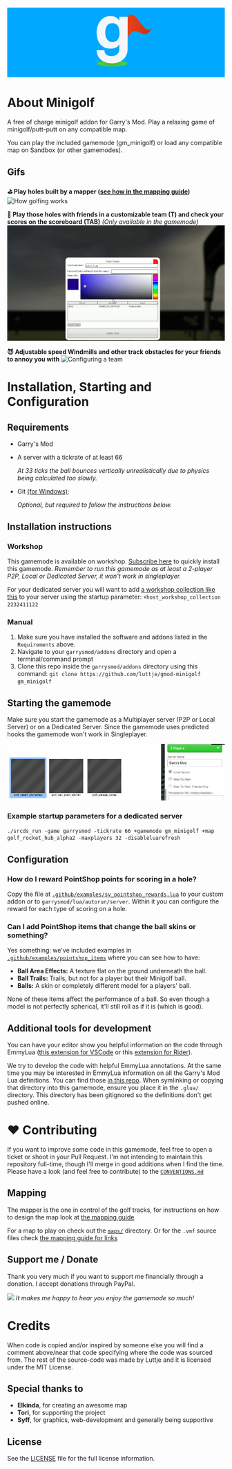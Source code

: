 ![The Minigolf Logo (by Syff)](materials/minigolf/logo_with_background.png)

# About Minigolf

A free of charge minigolf addon for Garry's Mod. Play a relaxing game of minigolf/putt-putt on any compatible map.

You can play the included gamemode (gm_minigolf) or load any compatible map on Sandbox (or other gamemodes).


## Gifs

__⛳ Play holes built by a mapper ([see how in the mapping guide](./MAPPING_GUIDE.md))__
![How golfing works](.github/assets/minigolf.gif)

__💯 Play those holes with friends in a customizable team (T) and check your scores on the scoreboard (TAB)__ *(Only available in the gamemode)*
![Configuring a team](.github/assets/teams_menu.gif)

__😈 Adjustable speed Windmills and other track obstacles for your friends to annoy you with__
![Configuring a team](.github/assets/windmill.gif)


# Installation, Starting and Configuration

## Requirements

* Garry's Mod

* A server with a tickrate of at least 66

  *At 33 ticks the ball bounces vertically unrealistically due to physics being calculated too slowly.*

* Git [(for Windows)](https://git-scm.com/download/win):
  
  *Optional, but required to follow the instructions below.*


## Installation instructions


### Workshop

This gamemode is available on workshop. [Subscribe here](https://steamcommunity.com/sharedfiles/filedetails/?id=2313854259) to quickly install this gamemode. _Remember to run this gamemode as at least a 2-player P2P, Local or Dedicated Server, it won't work in singleplayer._

For your dedicated server you will want to add [a workshop collection like this](https://steamcommunity.com/sharedfiles/filedetails/?id=2232411122) to your server using the startup parameter: `+host_workshop_collection 2232411122`


### Manual

1. Make sure you have installed the software and addons listed in the `Requirements` above.
2. Navigate to your `garrysmod/addons` directory and open a terminal/command prompt
3. Clone this repo inside the `garrysmod/addons` directory using this command:
  `git clone https://github.com/luttje/gmod-minigolf gm_minigolf`


## Starting the gamemode

Make sure you start the gamemode as a Multiplayer server (P2P or Local Server) or on a Dedicated Server. Since the gamemode uses predicted hooks the gamemode won't work in Singleplayer.

![Starting a multiplayer server](.github/assets/local_server.jpg)

### Example startup parameters for a dedicated server
```
./srcds_run -game garrysmod -tickrate 66 +gamemode gm_minigolf +map golf_rocket_hub_alpha2 -maxplayers 32 -disableluarefresh
```


## Configuration

### How do I reward PointShop points for scoring in a hole?

Copy the file at [`.github/examples/sv_pointshop_rewards.lua`](.github/examples/sv_pointshop_rewards.lua) to your custom addon _or_ to `garrysmod/lua/autorun/server`. Within it you can configure the reward for each type of scoring on a hole.

### Can I add PointShop items that change the ball skins or something?

Yes something: we've included examples in [`.github/examples/pointshop_items`](.github/examples/pointshop_items) where you can see how to have:
* **Ball Area Effects:** A texture flat on the ground underneath the ball.
* **Ball Trails:** Trails, but not for a player but their Minigolf ball.
* **Balls:** A skin or completely different model for a players' ball.

None of these items affect the performance of a ball. So even though a model is not perfectly spherical, it'll still roll as if it is (which is good).


## Additional tools for development

You can have your editor show you helpful information on the code through EmmyLua ([this extension for VSCode](https://github.com/EmmyLua/VSCode-EmmyLua) or this [extension for Rider](https://plugins.jetbrains.com/plugin/9768-emmylua/versions)).

We try to develop the code with helpful EmmyLua annotations. At the same time you may be interested in EmmyLua information on all the Garry's Mod Lua definitions. You can find those [in this repo](https://github.com/luttje/glua-api-snippets). When symlinking or copying that directory into this gamemode, ensure you place it in the `.glua/` directory. This directory has been gitignored so the definitions don't get pushed online.


# ❤ Contributing

If you want to improve some code in this gamemode, feel free to open a ticket or shoot in your Pull Request. I'm not intending to maintain this repository full-time, though I'll merge in good additions when I find the time. Please have a look (and feel free to contribute) to the [`CONVENTIONS.md`](CONVENTIONS.md)


## Mapping

The mapper is the one in control of the golf tracks, for instructions on how to design the map look at [the mapping guide](MAPPING_GUIDE.md)

For a map to play on check out the [`maps/`](maps/) directory. Or for the `.vmf` source files check [the mapping guide for links](MAPPING_GUIDE.md)


## Support me / Donate

Thank you very much if you want to support me financially through a donation. I accept donations through PayPal.

[![](https://www.paypalobjects.com/en_US/i/btn/btn_donate_SM.gif)](https://www.paypal.com/donate?hosted_button_id=XGVDN2YMXC8TL) _It makes me happy to hear you enjoy the gamemode so much!_


# Credits

When code is copied and/or inspired by someone else you will find a comment above/near that code specifying where the code was sourced from. The rest of the source-code was made by Luttje and it is licensed under the MIT License. 


## Special thanks to

* __Elkinda__, for creating an awesome map
* __Tori__, for supporting the project
* __Syff__, for graphics, web-development and generally being supportive


## License

See the [LICENSE](LICENSE) file for the full license information.
